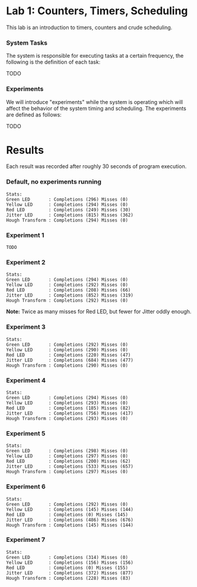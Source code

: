 # Lab 1: Counters, Timers, Scheduling

This lab is an introduction to timers, counters and crude scheduling.

### System Tasks

The system is responsible for executing tasks at a certain frequency, the following is the definition of each task:

TODO

### Experiments

We will introduce "experiments" while the system is operating which will affect the behavior of the system timing and scheduling. The experiments are defined as follows:

TODO

# Results

Each result was recorded after roughly 30 seconds of program execution.

### Default, no experiments running

```
Stats:
Green LED       : Completions (296) Misses (0)
Yellow LED      : Completions (294) Misses (0)
Red LED         : Completions (249) Misses (30)
Jitter LED      : Completions (815) Misses (362)
Hough Transform : Completions (294) Misses (0)
```

### Experiment 1

```
TODO
```

### Experiment 2

```
Stats:
Green LED       : Completions (294) Misses (0)
Yellow LED      : Completions (292) Misses (0)
Red LED         : Completions (208) Misses (66)
Jitter LED      : Completions (852) Misses (319)
Hough Transform : Completions (292) Misses (0)
```

**Note:** Twice as many misses for Red LED, but fewer for Jitter oddly enough.

### Experiment 3

```
Stats:
Green LED       : Completions (292) Misses (0)
Yellow LED      : Completions (290) Misses (0)
Red LED         : Completions (220) Misses (47)
Jitter LED      : Completions (684) Misses (477)
Hough Transform : Completions (290) Misses (0)
```

### Experiment 4

```
Stats:
Green LED       : Completions (294) Misses (0)
Yellow LED      : Completions (293) Misses (0)
Red LED         : Completions (185) Misses (82)
Jitter LED      : Completions (756) Misses (417)
Hough Transform : Completions (293) Misses (0)
```

### Experiment 5

```
Stats:
Green LED       : Completions (298) Misses (0)
Yellow LED      : Completions (297) Misses (0)
Red LED         : Completions (200) Misses (62)
Jitter LED      : Completions (533) Misses (657)
Hough Transform : Completions (297) Misses (0)
```

### Experiment 6

```
Stats:
Green LED       : Completions (292) Misses (0)
Yellow LED      : Completions (145) Misses (144)
Red LED         : Completions (0) Misses (145)
Jitter LED      : Completions (486) Misses (676)
Hough Transform : Completions (145) Misses (144)
```

### Experiment 7

```
Stats:
Green LED       : Completions (314) Misses (0)
Yellow LED      : Completions (156) Misses (156)
Red LED         : Completions (0) Misses (155)
Jitter LED      : Completions (372) Misses (877)
Hough Transform : Completions (228) Misses (83)
```
